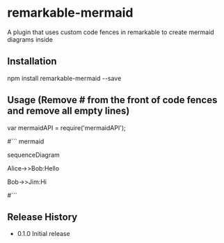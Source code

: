 # remarkable-mermaid

A plugin that uses custom code fences in remarkable to create mermaid diagrams inside

## Installation

  npm install remarkable-mermaid --save

## Usage (Remove # from the front of code fences and remove all empty lines)

  var mermaidAPI = require('mermaidAPI');

  #``` mermaid

  sequenceDiagram

  Alice->>Bob:Hello

  Bob->>Jim:Hi

  #```

## Release History

* 0.1.0 Initial release
